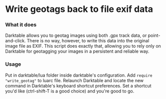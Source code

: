 Write geotags back to file exif data
====================================

### What it does
Darktable allows you to geotag images using both .gpx track data, or point-and-click. There is no way, however, to write this data into the original image file as EXIF. This script does exactly that, allowing you to rely only on Darktable for geotagging your images in a persistent and reliable way.

### Usage
Put in darktable/lua folder inside darktable's configuration. Add `require "write_geotag"` to luarc file. Relaunch Darktable and locate the new command in Darktable's keyboard shortcut preferences. Set a shortcut you'd like (ctrl-shift-T is a good choice) and you're good to go.

